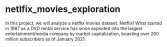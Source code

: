 # netlfix_movies_exploration
 
In this project, we will analyze a netflix movies dataset. Netflix! What started in 1997 as a DVD rental service has since exploded into the largest entertainment/media company by market capitalization, boasting over 200 million subscribers as of January 2021. 
